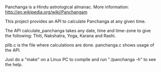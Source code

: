 Panchanga is a Hindu astrological almanac. More information: http://en.wikipedia.org/wiki/Panchangam

This project provides an API to calculate Panchanga at any given time.

The API calculate_panchanga takes any date, time and time-zone to give the following: Thiti, Nakshatra, Yoga, Karana and Rashi.

plib.c is the file where calculations are done.
panchanga.c shows usage of the API.

Just do a "make" on a Linux PC to compile and run "./panchanga -h" to see the help.
